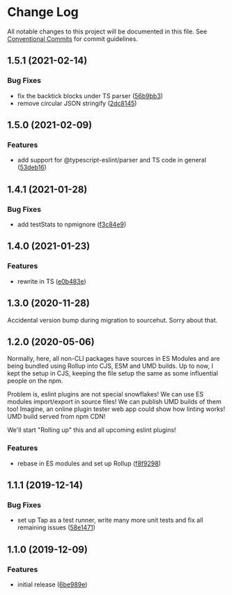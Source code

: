 # Change Log

All notable changes to this project will be documented in this file.
See [Conventional Commits](https://conventionalcommits.org) for commit guidelines.

## 1.5.1 (2021-02-14)

### Bug Fixes

- fix the backtick blocks under TS parser ([56b9bb3](https://github.com/codsen/codsen/commit/56b9bb3c34539bcd2c17e601ec0d1803d8317c4a))
- remove circular JSON stringify ([2dc8145](https://github.com/codsen/codsen/commit/2dc81451fbfcf667f4931411447d0b41c1eabfb8))

## 1.5.0 (2021-02-09)

### Features

- add support for @typescript-eslint/parser and TS code in general ([53deb16](https://github.com/codsen/codsen/commit/53deb16d869e5d761a9cdc4bb71788a13a33890a))

## 1.4.1 (2021-01-28)

### Bug Fixes

- add testStats to npmignore ([f3c84e9](https://github.com/codsen/codsen/commit/f3c84e95afc5514214312f913692d85b2e12eb29))

## 1.4.0 (2021-01-23)

### Features

- rewrite in TS ([e0b483e](https://github.com/codsen/codsen/commit/e0b483e153fec00b94a198058e315f902c2d5d61))

## 1.3.0 (2020-11-28)

Accidental version bump during migration to sourcehut. Sorry about that.

## 1.2.0 (2020-05-06)

Normally, here, all non-CLI packages have sources in ES Modules and are being bundled using Rollup into CJS, ESM and UMD builds. Up to now, I kept the setup in CJS, keeping the file setup the same as some influential people on the npm.

Problem is, eslint plugins are not special snowflakes! We can use ES modules import/export in source files! We can publish UMD builds of them too! Imagine, an online plugin tester web app could show how linting works! UMD build served from npm CDN!

We'll start "Rolling up" this and all upcoming eslint plugins!

### Features

- rebase in ES modules and set up Rollup ([f8f9298](https://gitlab.com/codsen/codsen/commit/f8f929842cc5870fa4fcaf93cc2da2d6ba09466f))

## 1.1.1 (2019-12-14)

### Bug Fixes

- set up Tap as a test runner, write many more unit tests and fix all remaining issues ([58e1471](https://gitlab.com/codsen/codsen/commit/58e147195282077df7ad20efb00dac95976ac24d))

## 1.1.0 (2019-12-09)

### Features

- initial release ([6be989e](https://gitlab.com/codsen/codsen/commit/6be989ee0df3f06661a2319dc990c39d1c3e682f))
